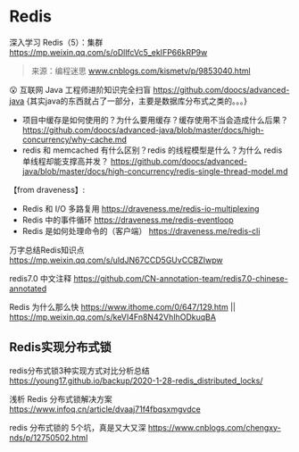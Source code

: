 
# Redis

深入学习 Redis（5）：集群 https://mp.weixin.qq.com/s/oDllfcVc5_ekIFP66kRP9w
> 来源：编程迷思 www.cnblogs.com/kismetv/p/9853040.html

😮 互联网 Java 工程师进阶知识完全扫盲 https://github.com/doocs/advanced-java {其实java的东西就占了一部分，主要是数据库分布式之类的。。。}
- 项目中缓存是如何使用的？为什么要用缓存？缓存使用不当会造成什么后果？ https://github.com/doocs/advanced-java/blob/master/docs/high-concurrency/why-cache.md
- redis 和 memcached 有什么区别？redis 的线程模型是什么？为什么 redis 单线程却能支撑高并发？ https://github.com/doocs/advanced-java/blob/master/docs/high-concurrency/redis-single-thread-model.md

【from draveness】:
- Redis 和 I/O 多路复用 https://draveness.me/redis-io-multiplexing
- Redis 中的事件循环 https://draveness.me/redis-eventloop
- Redis 是如何处理命令的（客户端） https://draveness.me/redis-cli

万字总结Redis知识点 https://mp.weixin.qq.com/s/uIdJN67CCD5GUvCCBZIwpw

redis7.0 中文注释 https://github.com/CN-annotation-team/redis7.0-chinese-annotated

Redis 为什么那么快 https://www.ithome.com/0/647/129.htm || https://mp.weixin.qq.com/s/keVI4Fn8N42VhIhODkuqBA

## Redis实现分布式锁

redis分布式锁3种实现方式对比分析总结 https://young17.github.io/backup/2020-1-28-redis_distributed_locks/

浅析 Redis 分布式锁解决方案 https://www.infoq.cn/article/dvaaj71f4fbqsxmgvdce

redis 分布式锁的 5个坑，真是又大又深 https://www.cnblogs.com/chengxy-nds/p/12750502.html
